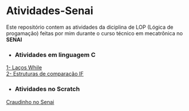 # Atividades-Senai
Este repositório contem as atividades da diciplina de LOP (Lógica de progamação) feitas por mim durante o curso técnico em mecatrônica no **SENAI**  

- ### Atividades em linguagem C  
[1- Laços While](https://github.com/samuelc254/Atividades-SENAI/blob/main/Linguagem%20C/1-%20La%C3%A7os%20While.c)  
[2- Estruturas de comparação IF](https://github.com/samuelc254/Atividades-SENAI/blob/main/Linguagem%20C/2-%20Estruturas%20de%20compara%C3%A7%C3%A3o%20If.c)  


- ### Atividades no Scratch  
[Craudinho no Senai](https://scratch.mit.edu/projects/579456648/)  
